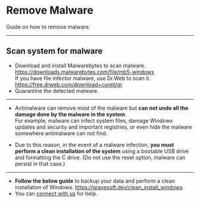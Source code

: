 # Remove Malware

Guide on how to remove malware.

---

## Scan system for malware

- Download and install Malwarebytes to scan malware.  
  https://downloads.malwarebytes.com/file/mb5-windows  
  If you have file infector malware, use Dr.Web to scan it.  
  https://free.drweb.com/download+cureit/gr
- Quarantine the detected malware.

---

- Antimalware can remove most of the malware but **can not undo all the damage done by the malware in the system**.  
  For example, malware can infect system files, damage Windows updates and security and important registries, or even hide the malware somewhere antimalware can not find. 

- Due to this reason, in the event of a malware infection, **you must perform a clean installation of the system** using a bootable USB drive and formatting the C drive. (Do not use the reset option, malware can persist in that case.)

---

- **Follow the below guide** to backup your data and perform a clean installation of Windows.
https://gravesoft.dev/clean_install_windows
- You can [connect with us](troubleshoot.md) for help.
